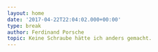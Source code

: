 ```yaml
---
layout: home
date: '2017-04-22T22:04:02.000+00:00'
type: break
author: Ferdinand Porsche
topic: Keine Schraube hätte ich anders gemacht.
---
```

